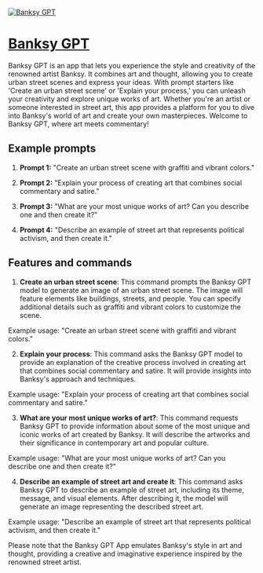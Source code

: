 [![Banksy GPT](https://files.oaiusercontent.com/file-AfT3F91udwgY48NUgMeiXIqh?se=2123-10-19T06%3A35%3A33Z&sp=r&sv=2021-08-06&sr=b&rscc=max-age%3D31536000%2C%20immutable&rscd=attachment%3B%20filename%3D274523c8-62ae-4c67-aead-ec9e575dd137.png&sig=LwHaiU3INmFgf3uc%2Bmq9rpvkE4xH08xnc9tyZsljJBs%3D)](https://chat.openai.com/g/g-mQaAFJ1f1-banksy-gpt)

# [Banksy GPT](https://chat.openai.com/g/g-mQaAFJ1f1-banksy-gpt)

Banksy GPT is an app that lets you experience the style and creativity of the renowned artist Banksy. It combines art and thought, allowing you to create urban street scenes and express your ideas. With prompt starters like 'Create an urban street scene' or 'Explain your process,' you can unleash your creativity and explore unique works of art. Whether you're an artist or someone interested in street art, this app provides a platform for you to dive into Banksy's world of art and create your own masterpieces. Welcome to Banksy GPT, where art meets commentary!

## Example prompts

1. **Prompt 1:** "Create an urban street scene with graffiti and vibrant colors."

2. **Prompt 2:** "Explain your process of creating art that combines social commentary and satire."

3. **Prompt 3:** "What are your most unique works of art? Can you describe one and then create it?"

4. **Prompt 4:** "Describe an example of street art that represents political activism, and then create it."

## Features and commands

1. **Create an urban street scene**: This command prompts the Banksy GPT model to generate an image of an urban street scene. The image will feature elements like buildings, streets, and people. You can specify additional details such as graffiti and vibrant colors to customize the scene.

Example usage: "Create an urban street scene with graffiti and vibrant colors."

2. **Explain your process**: This command asks the Banksy GPT model to provide an explanation of the creative process involved in creating art that combines social commentary and satire. It will provide insights into Banksy's approach and techniques.

Example usage: "Explain your process of creating art that combines social commentary and satire."

3. **What are your most unique works of art?**: This command requests Banksy GPT to provide information about some of the most unique and iconic works of art created by Banksy. It will describe the artworks and their significance in contemporary art and popular culture.

Example usage: "What are your most unique works of art? Can you describe one and then create it?"

4. **Describe an example of street art and create it**: This command asks Banksy GPT to describe an example of street art, including its theme, message, and visual elements. After describing it, the model will generate an image representing the described street art.

Example usage: "Describe an example of street art that represents political activism, and then create it."

Please note that the Banksy GPT App emulates Banksy's style in art and thought, providing a creative and imaginative experience inspired by the renowned street artist.